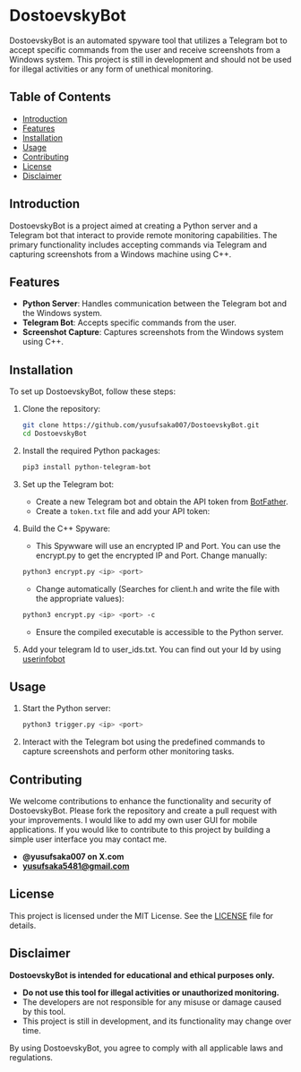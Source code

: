 # DostoevskyBot

DostoevskyBot is an automated spyware tool that utilizes a Telegram bot to accept specific commands from the user and receive screenshots from a Windows system. This project is still in development and should not be used for illegal activities or any form of unethical monitoring.

## Table of Contents
- [Introduction](#introduction)
- [Features](#features)
- [Installation](#installation)
- [Usage](#usage)
- [Contributing](#contributing)
- [License](#license)
- [Disclaimer](#disclaimer)

## Introduction
DostoevskyBot is a project aimed at creating a Python server and a Telegram bot that interact to provide remote monitoring capabilities. The primary functionality includes accepting commands via Telegram and capturing screenshots from a Windows machine using C++.

## Features
- **Python Server**: Handles communication between the Telegram bot and the Windows system.
- **Telegram Bot**: Accepts specific commands from the user.
- **Screenshot Capture**: Captures screenshots from the Windows system using C++.

## Installation
To set up DostoevskyBot, follow these steps:

1. Clone the repository:
    ```sh
    git clone https://github.com/yusufsaka007/DostoevskyBot.git
    cd DostoevskyBot
    ```

2. Install the required Python packages:
    ```sh
    pip3 install python-telegram-bot
    ```

3. Set up the Telegram bot:
    - Create a new Telegram bot and obtain the API token from [BotFather](https://core.telegram.org/bots#botfather).
    - Create a `token.txt` file and add your API token:

4. Build the C++ Spyware:
    - This Spywware will use an encrypted IP and Port. You can use the encrypt.py to get the encrypted IP and Port. 
    Change manually:
    ```sh
    python3 encrypt.py <ip> <port>
    ```
    - Change automatically (Searches for client.h and write the file with the appropriate values):
    ```sh
    python3 encrypt.py <ip> <port> -c
    ```
    - Ensure the compiled executable is accessible to the Python server.

6. Add your telegram Id to user_ids.txt. You can find out your Id by using [userinfobot](https://telegram.me/userinfobot)

## Usage
1. Start the Python server:
    ```sh
    python3 trigger.py <ip> <port>
    ```

2. Interact with the Telegram bot using the predefined commands to capture screenshots and perform other monitoring tasks.

## Contributing
We welcome contributions to enhance the functionality and security of DostoevskyBot. Please fork the repository and create a pull request with your improvements. I would like to add my own user GUI for mobile applications. If you would like to contribute to this project by building a simple user interface you may contact me.

- **@yusufsaka007 on X.com**
- **yusufsaka5481@gmail.com**
  
## License
This project is licensed under the MIT License. See the [LICENSE](LICENSE) file for details.

## Disclaimer
**DostoevskyBot is intended for educational and ethical purposes only.**

- **Do not use this tool for illegal activities or unauthorized monitoring.**
- The developers are not responsible for any misuse or damage caused by this tool.
- This project is still in development, and its functionality may change over time.

By using DostoevskyBot, you agree to comply with all applicable laws and regulations.

